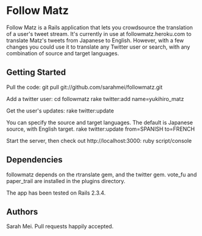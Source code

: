 Follow Matz
===========

Follow Matz is a Rails application that lets you crowdsource the translation
of a user's tweet stream. It's currently in use at followmatz.heroku.com to
translate Matz's tweets from Japanese to English. However, with a few changes
you could use it to translate any Twitter user or search, with any combination
of source and target languages.

Getting Started
---------------

Pull the code:
    git pull git://github.com/sarahmei/followmatz.git

Add a twitter user:
    cd followmatz
    rake twitter:add name=yukihiro_matz

Get the user's updates:
    rake twitter:update 

You can specify the source and target languages. The default is Japanese source,
with English target.
    rake twitter:update from=SPANISH to=FRENCH

Start the server, then check out http://localhost:3000:
    ruby script/console

Dependencies
------------

followmatz depends on the rtranslate gem, and the twitter gem. vote_fu and
paper_trail are installed in the plugins directory.

The app has been tested on Rails 2.3.4.

Authors
-------

Sarah Mei. Pull requests happily accepted.

